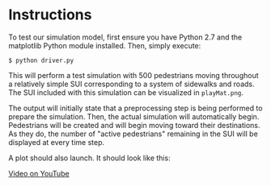 # Instructions

To test our simulation model, first ensure you have Python 2.7 and the
matplotlib Python module installed. Then, simply execute:

```
$ python driver.py
```

This will perform a test simulation with 500 pedestrians moving throughout a
relatively simple SUI corresponding to a system of sidewalks and roads. The
SUI included with this simulation can be visualized in `playMat.png`.

The output will initially state that a preprocessing step is being performed
to prepare the simulation. Then, the actual simulation will automatically begin.
Pedestrians will be created and will begin moving toward their destinations. As
they do, the number of "active pedestrians" remaining in the SUI will be
displayed at every time step.

A plot should also launch. It should look like this:

[Video on YouTube](https://www.youtube.com/watch?v=vPjEm9cD4XU&feature=youtu.be)